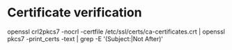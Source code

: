 # Certificate verification

openssl crl2pkcs7 -nocrl -certfile /etc/ssl/certs/ca-certificates.crt | openssl pkcs7 -print\_certs -text | grep -E '(Subject:|Not After)'
